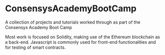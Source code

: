 # ConsensysAcademyBootCamp

A collection of projects and tutorials worked through as part of the Consensys Academy Boot Camp

Most work is focused on Solidity, making use of the Ethereum blockchain as a back-end. Javascript is commonly used for front-end functionalities and for testing of smart contracts.

